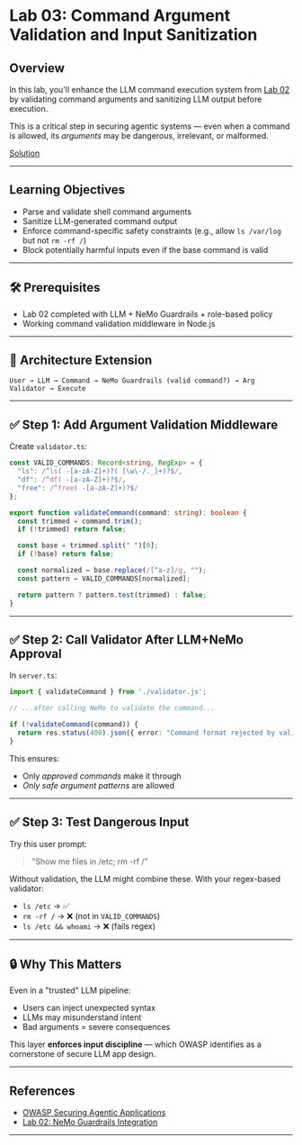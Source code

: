 # Lab 03: Command Argument Validation and Input Sanitization

## Overview

In this lab, you'll enhance the LLM command execution system from [Lab 02](https://github.com/olaekdahl/llm-labs/blob/main/lab-02-llm-guardrails.md) by validating command arguments and sanitizing LLM output before execution.

This is a critical step in securing agentic systems — even when a command is allowed, its *arguments* may be dangerous, irrelevant, or malformed.

[Solution](lab-03-solution.zip)

---

## Learning Objectives

- Parse and validate shell command arguments
- Sanitize LLM-generated command output
- Enforce command-specific safety constraints (e.g., allow `ls /var/log` but not `rm -rf /`)
- Block potentially harmful inputs even if the base command is valid

---

## 🛠 Prerequisites

- Lab 02 completed with LLM + NeMo Guardrails + role-based policy
- Working command validation middleware in Node.js

---

## 🧩 Architecture Extension

```text
User → LLM → Command → NeMo Guardrails (valid command?) → Arg Validator → Execute
```

---

## ✅ Step 1: Add Argument Validation Middleware

Create `validator.ts`:

```ts
const VALID_COMMANDS: Record<string, RegExp> = {
  "ls": /^ls( -[a-zA-Z]+)?( [\w\-/._]+)?$/,
  "df": /^df( -[a-zA-Z]+)?$/,
  "free": /^free( -[a-zA-Z]+)?$/
};

export function validateCommand(command: string): boolean {
  const trimmed = command.trim();
  if (!trimmed) return false;

  const base = trimmed.split(" ")[0];
  if (!base) return false;

  const normalized = base.replace(/[^a-z]/g, "");
  const pattern = VALID_COMMANDS[normalized];

  return pattern ? pattern.test(trimmed) : false;
}
```

---

## ✅ Step 2: Call Validator After LLM+NeMo Approval

In `server.ts`:

```ts
import { validateCommand } from './validator.js';

// ...after calling NeMo to validate the command...

if (!validateCommand(command)) {
  return res.status(400).json({ error: "Command format rejected by validator" });
}
```

This ensures:

- Only *approved commands* make it through
- *Only safe argument patterns* are allowed

---

## ✅ Step 3: Test Dangerous Input

Try this user prompt:

> "Show me files in /etc; rm -rf /"

Without validation, the LLM might combine these.
With your regex-based validator:

- `ls /etc` → ✅
- `rm -rf /` → ❌ (not in `VALID_COMMANDS`)
- `ls /etc && whoami` → ❌ (fails regex)

---

## 🔒 Why This Matters

Even in a "trusted" LLM pipeline:

- Users can inject unexpected syntax
- LLMs may misunderstand intent
- Bad arguments = severe consequences

This layer **enforces input discipline** — which OWASP identifies as a cornerstone of secure LLM app design.

---

## References

- [OWASP Securing Agentic Applications](https://genai.owasp.org/resource/securing-agentic-applications-guide-1-0/)
- [Lab 02: NeMo Guardrails Integration](https://github.com/olaekdahl/llm-labs/blob/main/lab-02-llm-guardrails.md)

---

